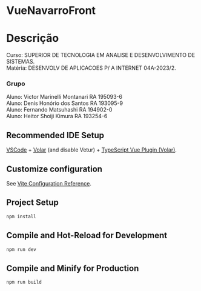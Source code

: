 # VueNavarroFront

# Descrição
Curso: SUPERIOR DE TECNOLOGIA EM ANALISE E DESENVOLVIMENTO DE SISTEMAS. <br>
Matéria: DESENVOLV DE APLICACOES P/ A INTERNET 04A-2023/2.<br>

### Grupo
Aluno: Victor Marinelli Montanari RA 195093-6 <br>
Aluno: Denis Honório dos Santos RA 193095-9 <br>
Aluno: Fernando Matsuhashi RA 194902-0 <br>
Aluno: Heitor Shoiji Kimura RA 193254-6 <br>

## Recommended IDE Setup

[VSCode](https://code.visualstudio.com/) + [Volar](https://marketplace.visualstudio.com/items?itemName=Vue.volar) (and disable Vetur) + [TypeScript Vue Plugin (Volar)](https://marketplace.visualstudio.com/items?itemName=Vue.vscode-typescript-vue-plugin). <br>

## Customize configuration

See [Vite Configuration Reference](https://vitejs.dev/config/). <br>

## Project Setup

```sh
npm install
```

## Compile and Hot-Reload for Development

```sh
npm run dev
```

## Compile and Minify for Production

```sh
npm run build
```
